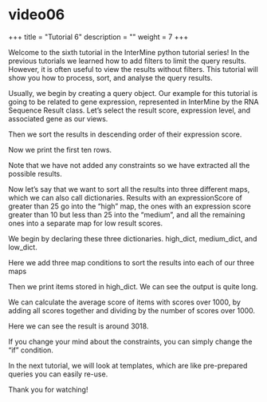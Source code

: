 # video06

+++ title = "Tutorial 6" description = "" weight = 7 +++    


Welcome to the sixth tutorial in the InterMine python tutorial series! In the previous tutorials we learned how to add filters to limit the query results. However, it is often useful to view the results without filters. This tutorial will show you how to process, sort, and analyse the query results.

Usually, we begin by creating a query object. Our example for this tutorial is going to be related to gene expression, represented in InterMine by the RNA Sequence Result class. Let’s select the result score, expression level, and associated gene as our views.

Then we sort the results in descending order of their expression score.

Now we print the first ten rows.

Note that we have not added any constraints so we have extracted all the possible results.

Now let’s say that we want to sort all the results into three different maps, which we can also call dictionaries. Results with an expressionScore of greater than 25 go into the “high” map, the ones with an expression score greater than 10 but less than 25 into the “medium”, and all the remaining ones into a separate map for low result scores.

We begin by declaring these three dictionaries. high\_dict, medium\_dict, and low\_dict.

Here we add three map conditions to sort the results into each of our three maps

Then we print items stored in high\_dict. We can see the output is quite long.

We can calculate the average score of items with scores over 1000, by adding all scores together and dividing by the number of scores over 1000.

Here we can see the result is around 3018.

If you change your mind about the constraints, you can simply change the “if” condition.

In the next tutorial, we will look at templates, which are like pre-prepared queries you can easily re-use.

Thank you for watching!

